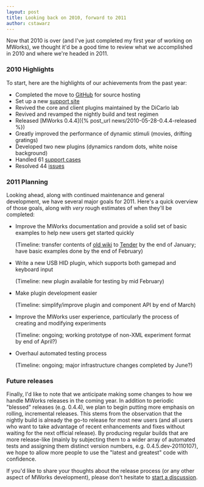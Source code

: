 ```yaml
---
layout: post
title: Looking back on 2010, forward to 2011
author: cstawarz
---
```



Now that 2010 is over (and I've just completed my first year of working on MWorks), we thought it'd be a good time to review what we accomplished in 2010 and where we're headed in 2011.


### 2010 Highlights ###

To start, here are the highlights of our achievements from the past year:

* Completed the move to [GitHub](https://github.com/mworks-project) for source hosting
* Set up a new [support site](http://help.mworks-project.org/)
* Revived the core and client plugins maintained by the DiCarlo lab
* Revived and revamped the nightly build and test regimen
* Released [MWorks 0.4.4]({% post_url news/2010-05-28-0.4.4-released %})
* Greatly improved the performance of dynamic stimuli (movies, drifting gratings)
* Developed two new plugins (dynamics random dots, white noise background)
* Handled 61 [support cases](http://help.mworks-project.org/discussions)
* Resolved 44 [issues](http://mworks.lighthouseapp.com/tickets?q=state%3Aresolved&filter=)


### 2011 Planning ###

Looking ahead, along with continued maintenance and general development, we have several major goals for 2011.  Here's a quick overview of those goals, along with *very* rough estimates of when they'll be completed:

* Improve the MWorks documentation and provide a solid set of basic examples to help new users get started quickly

  (Timeline: transfer contents of [old wiki](https://wikis.mit.edu/confluence/display/MWorks/Home) to [Tender](http://help.mworks-project.org/) by the end of January; have basic examples done by the end of February)

* Write a new USB HID plugin, which supports both gamepad and keyboard input

  (Timeline: new plugin available for testing by mid February)

* Make plugin development easier

  (Timeline: simplify/improve plugin and component API by end of March)

* Improve the MWorks user experience, particularly the process of creating and modifying experiments

  (Timeline: ongoing; working prototype of non-XML experiment format by end of April?)

* Overhaul automated testing process

  (Timeline: ongoing; major infrastructure changes completed by June?)


### Future releases ###

Finally, I'd like to note that we anticipate making some changes to how we handle MWorks releases in the coming year.  In addition to periodic "blessed" releases (e.g. 0.4.4), we plan to begin putting more emphasis on rolling, incremental releases.  This stems from the observation that the nightly build is already the go-to release for most new users (and all users who want to take advantage of recent enhancements and fixes without waiting for the next official release).  By producing regular builds that are more release-like (mainly by subjecting them to a wider array of automated tests and assigning them distinct version numbers, e.g. 0.4.5.dev-20110107), we hope to allow more people to use the "latest and greatest" code with confidence.

If you'd like to share your thoughts about the release process (or any other aspect of MWorks development), please don't hesitate to [start a discussion](http://help.mworks-project.org/discussion/new).
